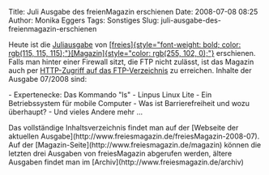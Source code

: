 Title: Juli Ausgabe des freienMagazin erschienen
Date: 2008-07-08 08:25
Author: Monika Eggers
Tags: Sonstiges
Slug: juli-ausgabe-des-freienmagazin-erschienen

Heute ist die
[Juliausgabe](ftp://ftp.freiesmagazin.de/2008/freiesMagazin-2008-07.pdf)
von
[[freies]{style="font-weight: bold; color: rgb(115, 115, 115);"}[Magazin]{style="color: rgb(255, 102, 0);"}](http://www.freiesmagazin.de/magazin)
erschienen. Falls man hinter einer Firewall sitzt, die FTP nicht
zulässt, ist das Magazin auch per [HTTP-Zugriff auf das
FTP-Verzeichnis](http://www.freiesmagazin.de/ftp/2008/freiesMagazin-2008-07.pdf)
zu erreichen. Inhalte der Ausgabe 07/2008 sind:

</p>
-   Expertenecke: Das Kommando "ls"
-   Linpus Linux Lite - Ein Betriebssystem für mobile Computer
-   Was ist Barrierefreiheit und wozu überhaupt?
-   Und vieles Andere mehr ...
    </p>
    <p>

</p>
Das vollständige Inhaltsverzeichnis findet man auf der [Webseite der
aktuellen Ausgabe](http://www.freiesmagazin.de/freiesMagazin-2008-07).
Auf der [Magazin-Seite](http://www.freiesmagazin.de/magazin) können die
letzten drei Ausgaben von freiesMagazin abgerufen werden, ältere
Ausgaben findet man im [Archiv](http://www.freiesmagazin.de/archiv)

</p>
<!--break--><!--break-->
